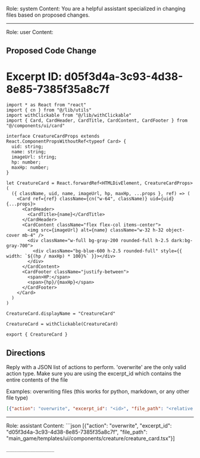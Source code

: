 Role: system
Content: You are a helpful assistant specialized in changing files based on proposed changes.
__________________
Role: user
Content: 
## Proposed Code Change
# Excerpt ID: d05f3d4a-3c93-4d38-8e85-7385f35a8c7f
```main_game/templates/ui/components/creature/creature_card.tsx
import * as React from "react"
import { cn } from "@/lib/utils"
import withClickable from "@/lib/withClickable"
import { Card, CardHeader, CardTitle, CardContent, CardFooter } from "@/components/ui/card"

interface CreatureCardProps extends React.ComponentPropsWithoutRef<typeof Card> {
  uid: string;
  name: string;
  imageUrl: string;
  hp: number;
  maxHp: number;
}

let CreatureCard = React.forwardRef<HTMLDivElement, CreatureCardProps>(
  ({ className, uid, name, imageUrl, hp, maxHp, ...props }, ref) => (
    <Card ref={ref} className={cn("w-64", className)} uid={uid} {...props}>
      <CardHeader>
        <CardTitle>{name}</CardTitle>
      </CardHeader>
      <CardContent className="flex flex-col items-center">
        <img src={imageUrl} alt={name} className="w-32 h-32 object-cover mb-4" />
        <div className="w-full bg-gray-200 rounded-full h-2.5 dark:bg-gray-700">
          <div className="bg-blue-600 h-2.5 rounded-full" style={{ width: `${(hp / maxHp) * 100}%` }}></div>
        </div>
      </CardContent>
      <CardFooter className="justify-between">
        <span>HP:</span>
        <span>{hp}/{maxHp}</span>
      </CardFooter>
    </Card>
  )
)

CreatureCard.displayName = "CreatureCard"

CreatureCard = withClickable(CreatureCard)

export { CreatureCard }
```

## Directions
Reply with a JSON list of actions to perform. 'overwrite' are the only valid action type. 
Make sure you are using the excerpt_id which contains the entire contents of the file

Examples:
overwriting files (this works for python, markdown, or any other file type)
```json output_example1
[{"action": "overwrite", "excerpt_id": "<id>", "file_path": "<relative file path>"}]
```

__________________
Role: assistant
Content: ```json
[{"action": "overwrite", "excerpt_id": "d05f3d4a-3c93-4d38-8e85-7385f35a8c7f", "file_path": "main_game/templates/ui/components/creature/creature_card.tsx"}]
```
__________________
